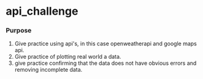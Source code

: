 # api_challenge

### Purpose

1) Give practice using api's, in this case openweatherapi and google maps api.
2) Give practice of plotting real world a data.
3) give practice confirming that the data does not have obvious errors and removing incomplete data.
